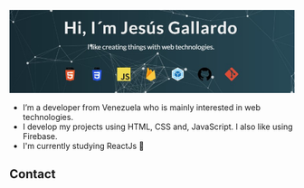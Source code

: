 ![Banner](./portfolioBanner2.jpg)
* I’m a developer from Venezuela who is mainly interested in web technologies.
* I develop my projects using HTML, CSS and, JavaScript. I also like using Firebase.
* I'm currently studying ReactJs 💙

## Contact

